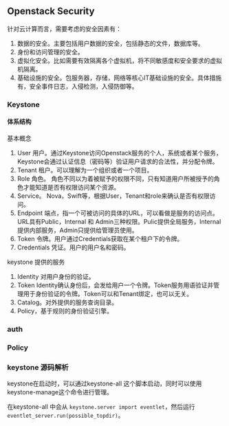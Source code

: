 ## Openstack Security

针对云计算而言，需要考虑的安全因素有：

1. 数据的安全。主要包括用户数据的安全，包括静态的文件，数据库等。
2. 身份和访问管理的安全。
3. 虚拟化安全。比如需要有效隔离各个虚拟机，将不同敏感度和安全要求的虚拟机隔离。
4. 基础设施的安全。包服务器，存储，网络等核心IT基础设施的安全。具体措施有，安全事件日志，入侵检测，入侵防御等。


### Keystone

#### 体系结构

基本概念

1. User 用户。通过Keystone访问Openstack服务的个人，系统或者某个服务，Keystone会通过认证信息（密码等）验证用户请求的合法性，并分配令牌。
2. Tenant 租户。可以理解为一个组织或者一个项目。
3. Role 角色。 角色不同以为着被赋予的权限不同，只有知道用户所被授予的角色才能知道是否有权限访问某个资源。
4. Service。 Nova，Swift等，根据User，Tenant和role来确认是否有权限访问。
5. Endpoint 端点，指一个可被访问的具体的URL，可以看做是服务的访问点。URL具有Public，Internal 和 Admin三种权限。Pulic提供全局服务，Internal提供内部服务，Admin只提供给管理员使用。
6. Token 令牌。用户通过Credentials获取在某个租户下的令牌。
7. Credentials 凭证。用户的用户名和密码。

keystone 提供的服务

1. Identity 对用户身份的验证。
2. Token Identity确认身份后，会发给用户一个令牌。Token服务用语验证并管理用于身份验证的令牌。Token可以和Tenant绑定，也可以无关。
3. Catalog。对外提供的服务查询目录。
4. Policy，基于规则的身份验证引擎。


### auth



### Policy


### keystone 源码解析

keystone在启动时，可以通过keystone-all 这个脚本启动，同时可以使用keystone-manage这个命令进行管理。

在keystone-all 中会从 `keystone.server import eventlet`，然后运行`eventlet_server.run(possible_topdir)`。